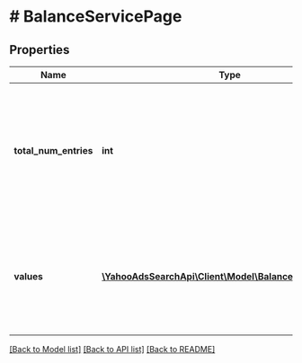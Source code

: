 # # BalanceServicePage

## Properties

Name | Type | Description | Notes
------------ | ------------- | ------------- | -------------
**total_num_entries** | **int** | &lt;ja&gt;取得される項目の総件数です。&lt;/ja&gt;&lt;br&gt;&lt;en&gt;The total number of retrieved entries.&lt;/en&gt; | [optional] 
**values** | [**\YahooAdsSearchApi\Client\Model\BalanceServiceValue[]**](BalanceServiceValue.md) | &lt;ja&gt;操作結果を含むアカウント情報の配列です。&lt;/ja&gt;&lt;br&gt;&lt;en&gt;List of balance.&lt;/en&gt; | [optional] 

[[Back to Model list]](../../README.md#documentation-for-models) [[Back to API list]](../../README.md#documentation-for-api-endpoints) [[Back to README]](../../README.md)


